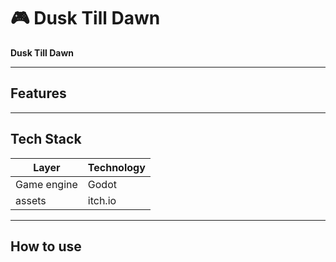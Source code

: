 # 🎮 Dusk Till Dawn

**Dusk Till Dawn**

---

## Features


---

## Tech Stack

| Layer        | Technology            |
|--------------|------------------------|
| Game engine     | Godot                |  
| assets      | itch.io                  |


---
## How to use



